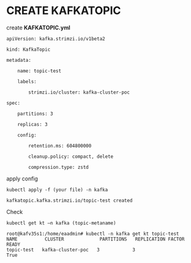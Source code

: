 # CREATE KAFKATOPIC

create **KAFKATOPIC.yml**

    apiVersion: kafka.strimzi.io/v1beta2 

    kind: KafkaTopic 

    metadata: 

        name: topic-test 

        labels: 

            strimzi.io/cluster: kafka-cluster-poc 

    spec: 

        partitions: 3 

        replicas: 3 

        config: 

            retention.ms: 604800000 

            cleanup.policy: compact, delete 

            compression.type: zstd 

apply config

    kubectl apply -f (your file) -n kafka

    kafkatopic.kafka.strimzi.io/topic-test created

Check

    kubectl get kt –n kafka (topic-metaname)

    root@kafv35s1:/home/eaadmin# kubectl -n kafka get kt topic-test
    NAME          CLUSTER             PARTITIONS   REPLICATION FACTOR   READY
    topic-test   kafka-cluster-poc   3            3                    True
